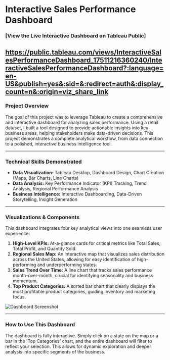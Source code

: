 # Interactive Sales Performance Dashboard

### [View the Live Interactive Dashboard on Tableau Public]
https://public.tableau.com/views/InteractiveSalesPerformanceDashboard_17511216360240/InteractiveSalesPerformanceDashboard?:language=en-US&publish=yes&:sid=&:redirect=auth&:display_count=n&:origin=viz_share_link
---

### Project Overview

The goal of this project was to leverage Tableau to create a comprehensive and interactive dashboard for analyzing sales performance. Using a retail dataset, I built a tool designed to provide actionable insights into key business areas, helping stakeholders make data-driven decisions. This project demonstrates a complete analytical workflow, from data connection to a polished, interactive business intelligence tool.

---

### Technical Skills Demonstrated

- **Data Visualization:** Tableau Desktop, Dashboard Design, Chart Creation (Maps, Bar Charts, Line Charts)
- **Data Analysis:** Key Performance Indicator (KPI) Tracking, Trend Analysis, Regional Performance Analysis
- **Business Intelligence:** Interactive Dashboarding, Data-Driven Storytelling, Insight Generation

---

### Visualizations & Components

This dashboard integrates four key analytical views into one seamless user experience:

1.  **High-Level KPIs:** At-a-glance cards for critical metrics like Total Sales, Total Profit, and Quantity Sold.
2.  **Regional Sales Map:** An interactive map that visualizes sales distribution across the United States, allowing for easy identification of high-performing and underperforming states.
3.  **Sales Trend Over Time:** A line chart that tracks sales performance month-over-month, crucial for identifying seasonality and business momentum.
4.  **Top Product Categories:** A sorted bar chart that clearly displays the most profitable product categories, guiding inventory and marketing focus.

![Dashboard Screenshot](LINK_TO_MY_DASHBOARD_SCREENSHOT.png)

---

### How to Use This Dashboard

The dashboard is fully interactive. Simply click on a state on the map or a bar in the 'Top Categories' chart, and the entire dashboard will filter to reflect your selection. This allows for dynamic exploration and deeper analysis into specific segments of the business.
